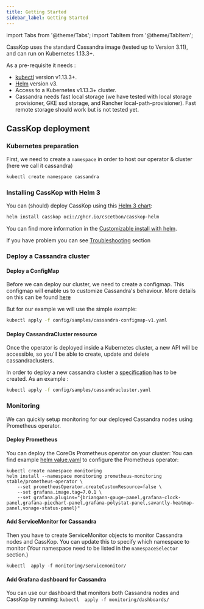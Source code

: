 ```yaml
---
title: Getting Started
sidebar_label: Getting Started
---
```

import Tabs from '@theme/Tabs';
import TabItem from '@theme/TabItem';

CassKop uses the standard Cassandra image (tested up to Version 3.11), and can run on Kubernetes 1.13.3+.


As a pre-requisite it needs :

- [kubectl](https://kubernetes.io/docs/tasks/tools/install-kubectl/) version v1.13.3+.
- [Helm](https://helm.sh/) version v3.
- Access to a Kubernetes v1.13.3+ cluster.
- Cassandra needs fast local storage (we have tested with local storage provisioner, GKE ssd storage, and Rancher local-path-provisioner). Fast remote storage should work but is not tested yet.

## CassKop deployment

### Kubernetes preparation

First, we need to create a `namespace` in order to host our operator & cluster (here we call it cassandra)

```bash
kubectl create namespace cassandra
```

### Installing CassKop with Helm 3

You can (should) deploy CassKop using this [Helm 3 chart](https://github.com/Orange-Opensource/casskop/tree/master/helm):

```bash
helm install casskop oci://ghcr.io/cscetbon/casskop-helm
```

You can find more information in the [Customizable install with helm](/casskop/docs/configuration_deployment/customizable_install_with_helm).

If you have problem you can see [Troubleshooting](/casskop/docs/troubleshooting/operations_issues) section

### Deploy a Cassandra cluster

#### Deploy a ConfigMap

Before we can deploy our cluster, we need to create a configmap.
This configmap will enable us to customize Cassandra's behaviour.
More details on this can be found [here](/casskop/docs/configuration_deployment/cassandra_configuration#configuration-override-using-configmap)

But for our example we will use the simple example:

```bash
kubectl apply -f config/samples/cassandra-configmap-v1.yaml
```

#### Deploy CassandraCluster resource

Once the operator is deployed inside a Kubernetes cluster, a new API will be accessible, so
you'll be able to create, update and delete cassandraclusters.

In order to deploy a new cassandra cluster a [specification](https://github.com/cscetbon/casskop/blob/master/config/samples/cassandracluster.yaml) has to be created. As an example :

``` bash
kubectl apply -f config/samples/cassandracluster.yaml
```

### Monitoring

We can quickly setup monitoring for our deployed Cassandra nodes using
Prometheus operator.

#### Deploy Prometheus

You can deploy the CoreOs Prometheus operator on your cluster:
You can find example [helm value.yaml](https://github.com/cscetbon/casskop/blob/master/config/samples/prometheus-values.yaml) to configure the Prometheus operator:

```console
kubectl create namespace monitoring
helm install --namespace monitoring prometheus-monitoring stable/prometheus-operator \
    --set prometheusOperator.createCustomResource=false \
    --set grafana.image.tag=7.0.1 \
    --set grafana.plugins="{briangann-gauge-panel,grafana-clock-panel,grafana-piechart-panel,grafana-polystat-panel,savantly-heatmap-panel,vonage-status-panel}"
```

#### Add ServiceMonitor for Cassandra

Then you have to create ServiceMonitor objects to monitor Cassandra nodes and CassKop. You can update this to specify 
which namespace to monitor (Your namespace need to be listed in the `namespaceSelector` section.)

```kubectl  apply -f monitoring/servicemonitor/```


#### Add Grafana dashboard for Cassandra

You can use our dashboard that monitors both Cassandra nodes and CassKop by running:
```kubectl  apply -f monitoring/dashboards/```
